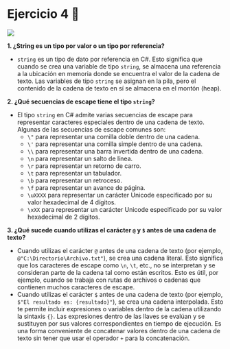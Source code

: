 # Ejercicio 4 🤚
![](https://www.10wallpaper.com/wallpaper/1366x768/1205/twilight_blue_moon_mountains-HD_Space_Wallpapers_1366x768.jpg)

**1. ¿String es un tipo por valor o un tipo por referencia?**
   - `string` es un tipo de dato por referencia en C#. Esto significa que cuando se crea una variable de tipo `string`, se almacena una referencia a la ubicación en memoria donde se encuentra el valor de la cadena de texto. Las variables de tipo `string` se asignan en la pila, pero el contenido de la cadena de texto en sí se almacena en el montón (heap).

**2. ¿Qué secuencias de escape tiene el tipo `string`?**
   - El tipo `string` en C# admite varias secuencias de escape para representar caracteres especiales dentro de una cadena de texto. Algunas de las secuencias de escape comunes son:
     - `\"` para representar una comilla doble dentro de una cadena.
     - `\'` para representar una comilla simple dentro de una cadena.
     - `\\` para representar una barra invertida dentro de una cadena.
     - `\n` para representar un salto de línea.
     - `\r` para representar un retorno de carro.
     - `\t` para representar un tabulador.
     - `\b` para representar un retroceso.
     - `\f` para representar un avance de página.
     - `\uXXXX` para representar un carácter Unicode especificado por su valor hexadecimal de 4 dígitos.
     - `\xXX` para representar un carácter Unicode especificado por su valor hexadecimal de 2 dígitos.

**3. ¿Qué sucede cuando utilizas el carácter `@` y `$` antes de una cadena de texto?**
   - Cuando utilizas el carácter `@` antes de una cadena de texto (por ejemplo, `@"C:\Directorio\Archivo.txt"`), se crea una cadena literal. Esto significa que los caracteres de escape como `\n`, `\t`, etc., no se interpretan y se consideran parte de la cadena tal como están escritos. Esto es útil, por ejemplo, cuando se trabaja con rutas de archivos o cadenas que contienen muchos caracteres de escape.
   - Cuando utilizas el carácter `$` antes de una cadena de texto (por ejemplo, `$"El resultado es: {resultado}"`), se crea una cadena interpolada. Esto te permite incluir expresiones o variables dentro de la cadena utilizando la sintaxis `{}`. Las expresiones dentro de las llaves se evalúan y se sustituyen por sus valores correspondientes en tiempo de ejecución. Es una forma conveniente de concatenar valores dentro de una cadena de texto sin tener que usar el operador `+` para la concatenación.
